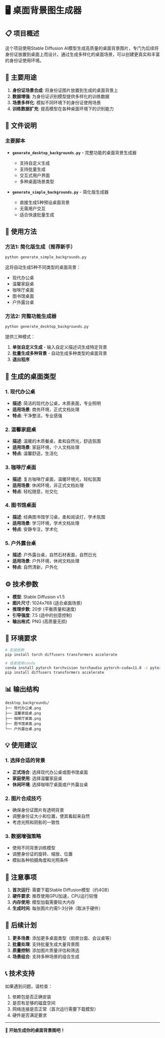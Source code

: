 # 🖥️ 桌面背景图生成器

## 📋 项目概述

这个项目使用Stable Diffusion AI模型生成高质量的桌面背景图片，专门为后续将身份证放置到桌面上而设计。通过生成多样化的桌面场景，可以创建更真实和丰富的身份证使用环境。

## 🎯 主要用途

1. **身份证场景合成**: 将身份证图片放置到生成的桌面背景上
2. **数据增强**: 为身份证识别模型提供多样化的训练数据
3. **场景多样化**: 模拟不同环境下的身份证使用场景
4. **训练数据扩充**: 提高模型在各种桌面环境下的识别能力

## 📁 文件说明

### 主要脚本

- **`generate_desktop_backgrounds.py`** - 完整功能的桌面背景生成器
  - 支持自定义生成
  - 支持批量生成
  - 交互式用户界面
  - 多种桌面场景类型

- **`generate_simple_backgrounds.py`** - 简化版生成器
  - 直接生成5种预设桌面背景
  - 无需用户交互
  - 适合快速批量生成

## 🚀 使用方法

### 方法1: 简化版生成（推荐新手）

```bash
python generate_simple_backgrounds.py
```

这将自动生成5种不同类型的桌面背景：
- 现代办公桌
- 温馨家庭桌
- 咖啡厅桌面
- 图书馆桌面
- 户外露台桌

### 方法2: 完整功能生成器

```bash
python generate_desktop_backgrounds.py
```

提供三种模式：
1. **单张自定义生成** - 输入自定义描述词生成特定背景
2. **批量生成多种背景** - 自动生成多种类型的桌面背景
3. **退出程序**

## 🎨 生成的桌面类型

### 1. 现代办公桌
- **描述**: 简洁的现代办公桌，木质表面，专业照明
- **适用场景**: 商务环境，正式文档处理
- **特点**: 干净整洁，专业感强

### 2. 温馨家庭桌
- **描述**: 温暖的木质餐桌，柔和自然光，舒适氛围
- **适用场景**: 家庭环境，个人文档处理
- **特点**: 温馨舒适，生活化

### 3. 咖啡厅桌面
- **描述**: 复古咖啡厅桌面，温暖环境光，轻松氛围
- **适用场景**: 休闲环境，非正式文档处理
- **特点**: 轻松随意，社交化

### 4. 图书馆桌面
- **描述**: 经典图书馆学习桌，柔和阅读灯，学术氛围
- **适用场景**: 学习环境，学术文档处理
- **特点**: 安静专注，学术化

### 5. 户外露台桌
- **描述**: 户外露台桌，自然石材表面，自然日光
- **适用场景**: 户外环境，休闲文档处理
- **特点**: 自然清新，户外化

## ⚙️ 技术参数

- **模型**: Stable Diffusion v1.5
- **图片尺寸**: 1024x768 (适合桌面场景)
- **推理步数**: 20步 (平衡质量和速度)
- **引导强度**: 7.5 (适中的创意控制)
- **输出格式**: PNG (高质量无损)

## 🔧 环境要求

```bash
# 安装依赖
pip install torch diffusers transformers accelerate

# 或者使用conda
conda install pytorch torchvision torchaudio pytorch-cuda=11.8 -c pytorch -c nvidia
pip install diffusers transformers accelerate
```

## 📊 输出结构

```
desktop_backgrounds/
├── 现代办公桌.png
├── 温馨家庭桌.png
├── 咖啡厅桌面.png
├── 图书馆桌面.png
└── 户外露台桌.png
```

## 💡 使用建议

### 1. 选择合适的背景
- **正式场合**: 选择现代办公桌或图书馆桌面
- **家庭使用**: 选择温馨家庭桌
- **休闲环境**: 选择咖啡厅桌面或户外露台桌

### 2. 图片合成技巧
- 确保身份证图片有透明背景
- 调整身份证大小和位置，使其看起来自然
- 考虑光照和阴影的一致性

### 3. 数据增强策略
- 使用不同背景训练模型
- 调整身份证的旋转、缩放、位置
- 模拟各种拍摄角度和光照条件

## 🚨 注意事项

1. **首次运行**: 需要下载Stable Diffusion模型（约4GB）
2. **硬件要求**: 推荐使用GPU加速，CPU运行较慢
3. **内存使用**: 模型加载需要较大内存
4. **生成时间**: 每张图片约需1-3分钟（取决于硬件）

## 🔮 后续计划

1. **更多场景**: 添加更多桌面类型（厨房台面、会议桌等）
2. **批量处理**: 支持批量生成大量背景图
3. **质量控制**: 添加图片质量评估和筛选
4. **场景组合**: 支持多种场景的组合生成

## 📞 技术支持

如果遇到问题，请检查：
1. 依赖包是否正确安装
2. 是否有足够的磁盘空间
3. 网络连接是否正常（首次运行需要下载模型）
4. 硬件是否满足要求

---

**🎉 开始生成你的桌面背景图吧！**
